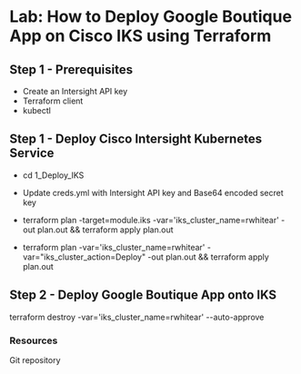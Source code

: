 # Lab: How to Deploy Google Boutique App on Cisco IKS using Terraform


## Step 1 - Prerequisites

- Create an Intersight API key
- Terraform client
- kubectl

## Step 1 - Deploy Cisco Intersight Kubernetes Service

- cd 1_Deploy_IKS
- Update creds.yml with Intersight API key and Base64 encoded secret key

- terraform plan -target=module.iks -var='iks_cluster_name=rwhitear' -out plan.out && terraform apply plan.out
- terraform plan -var='iks_cluster_name=rwhitear' -var="iks_cluster_action=Deploy" -out plan.out && terraform apply plan.out

## Step 2 - Deploy Google Boutique App onto IKS

terraform destroy -var='iks_cluster_name=rwhitear' --auto-approve

### Resources
Git repository
